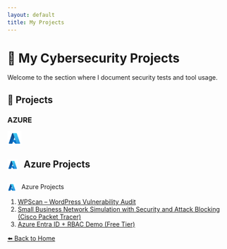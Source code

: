 ```yaml
---
layout: default
title: My Projects
---
```


# 💼 My Cybersecurity Projects

Welcome to the section where I document security tests and tool usage.

## 🔧 Projects

### AZURE 
<p>
<img src="./icons/icons8-azure-48.png" width="32" style="vertical-align: middle;" />
</p>

<h2>
<img src="./icons/icons8-azure-48.png" width="24" style="vertical-align: middle; margin-right: 8px;" />
Azure Projects
</h2>

## 
<img src="./icons/icons8-azure-48.png" width="20" style="vertical-align: middle; margin-right: 8px;" /> Azure Projects



1. [ WPScan – WordPress Vulnerability Audit](projects/wpscan.html)
2. [ Small Business Network Simulation with Security and Attack Blocking (Cisco Packet Tracer)](projects/CiscoPacketTracer.html)
3. [ Azure Entra ID + RBAC Demo (Free Tier)](projects/AzureEntraID+RBACDemo.html)


[⬅️ Back to Home](index.html)
